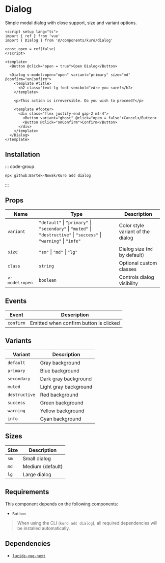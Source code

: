 # Dialog

Simple modal dialog with close support, size and variant options.

```vue
<script setup lang="ts">
import { ref } from 'vue'
import { Dialog } from '@/components/kuro/dialog'

const open = ref(false)
</script>

<template>
  <Button @click="open = true">Open Dialog</Button>

  <Dialog v-model:open="open" variant="primary" size="md" @confirm="onConfirm">
    <template #title>
      <h2 class="text-lg font-semibold">Are you sure?</h2>
    </template>

    <p>This action is irreversible. Do you wish to proceed?</p>

    <template #footer>
      <div class="flex justify-end gap-2 mt-4">
        <Button variant="ghost" @click="open = false">Cancel</Button>
        <Button @click="onConfirm">Confirm</Button>
      </div>
    </template>
  </Dialog>
</template>
```

## Installation

::: code-group
```bash
npx github:Bartek-Nowak/Kuro add dialog
```
:::

## Props

| Name           | Type                                                                                                      | Description                          |
|----------------|-----------------------------------------------------------------------------------------------------------|--------------------------------------|
| `variant`      | `"default"` \| `"primary"` \| `"secondary"` \| `"muted"` \| `"destructive"` \| `"success"` \| `"warning"` \| `"info"` | Color style variant of the dialog |
| `size`         | `"sm"` \| `"md"` \| `"lg"`                                                                                 | Dialog size (`md` by default)       |
| `class`        | `string`                                                                                                   | Optional custom classes             |
| `v-model:open` | `boolean`                                                                                                  | Controls dialog visibility          |


## Events

| Event     | Description                            |
|-----------|----------------------------------------|
| `confirm` | Emitted when confirm button is clicked |


## Variants

| Variant      | Description          |
|--------------|----------------------|
| `default`    | Gray background      |
| `primary`    | Blue background      |
| `secondary`  | Dark gray background |
| `muted`      | Light gray background|
| `destructive`| Red background       |
| `success`    | Green background     |
| `warning`    | Yellow background    |
| `info`       | Cyan background      |


## Sizes

| Size  | Description      |
|-------|------------------|
| `sm`  | Small dialog     |
| `md`  | Medium (default) |
| `lg`  | Large dialog     |


## Requirements

This component depends on the following components:

- `Button`

> When using the CLI (`kuro add dialog`), all required dependencies will be installed automatically.

## Dependencies

- [`lucide-vue-next`](https://www.npmjs.com/package/lucide-vue-next)
